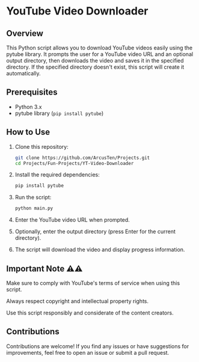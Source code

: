 # YouTube Video Downloader

## Overview

This Python script allows you to download YouTube videos easily using the pytube library. It prompts the user for a YouTube video URL and an optional output directory, then downloads the video and saves it in the specified directory. If the specified directory doesn't exist, this script will create it automatically.

## Prerequisites

- Python 3.x
- pytube library (`pip install pytube`)

## How to Use

1. Clone this repository:

   ```bash
   git clone https://github.com/ArcusTen/Projects.git
   cd Projects/Fun-Projects/YT-Video-Downloader
   ```
   
2. Install the required dependencies:
   ```bash
   pip install pytube
   ```

3. Run the script:
   ```bash
   python main.py
   ```

4. Enter the YouTube video URL when prompted.

5. Optionally, enter the output directory (press Enter for the current directory).

6. The script will download the video and display progress information.

## Important Note ⚠⚠

Make sure to comply with YouTube's terms of service when using this script.

Always respect copyright and intellectual property rights.

Use this script responsibly and considerate of the content creators.

## Contributions

Contributions are welcome! If you find any issues or have suggestions for improvements, feel free to open an issue or submit a pull request.
